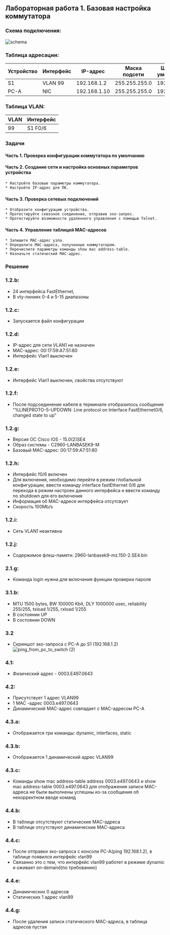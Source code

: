## Лабораторная работа 1. Базовая настройка коммутатора

### Схема подключения:

![schema](https://user-images.githubusercontent.com/18709313/109419041-1e1a4d80-79d4-11eb-95f8-b8b26630ad66.png)

### Таблица адресации:
Устройство | Интерфейс | IP-адрес | Маска подсети | Шлюз по умолчанию
------------ | ------------- | ------------- | ------------- | -------------
S1 | VLAN 99 | 192.168.1.2 | 255.255.255.0 | 192.168.1.1
PC-A | NIC | 192.168.1.10 | 255.255.255.0 | 192.168.1.1

### Таблица VLAN:
VLAN | Интерфейс
------------ | -------------
99| S1 F0/6


### Задачи 
#### Часть 1. Проверка конфигурации коммутатора по умолчанию
#### Часть 2. Создание сети и настройка основных параметров устройства
    * Настройте базовые параметры коммутатора.
    * Настройте IP-адрес для ПК.   
#### Часть 3. Проверка сетевых подключений
    * Отобразите конфигурацию устройства.
    * Протестируйте сквозное соединение, отправив эхо-запрос.
    * Протестируйте возможности удаленного управления с помощью Telnet.    
#### Часть 4. Управление таблицей MAC-адресов
    * Запишите MAC-адрес узла.
    * Определите МАС-адреса, полученные коммутатором.
    * Перечислите параметры команды show mac address-table.
    * Назначьте статический MAC-адрес.

### Решение 
### 1.2.b: 
  * 24 интерфейса FastEthernet,
  * В vty-линиях 0-4 и 5-15 диапазоны
### 1.2.c: 
  * Запускается файл конфигурации
### 1.2.d: 
  * IP-адрес для сети VLAN1 не назначен
  * MAC-адрес: 00:17:59:A7:51:80
  * Интерфейс Vlan1 выключен
### 1.2.e: 
  * Интерфейс Vlan1 выключен, свойства отсутствуют
### 1.2.f: 
  * После подсоединение кабеля в терминале отобразилось сообщение "%LINEPROTO-5-UPDOWN: Line protocol on Interface FastEthernet0/6, changed state to up"
### 1.2.g: 
  * Версия OC Cisco IOS - 15.0(2)SE4
  * Образ системы - C2960-LANBASEK9-M
  * Базовый MAC-адрес: 00:17:59:A7:51:80
### 1.2.h:
  * Интерфейс f0/6 включен
  * Для включения, необходимо перейти в режим глобальной конфигурации, ввести команду interface fastEthernet 0/6 для перехода в режим настроек данного интерфейса и ввести команду no shutdown для его включения
  * Информация об MAC-адресе интерфейса отсутсвует
  * Скорость 100Mb/s
### 1.2.i:
  * Сеть VLAN1 неактивна
### 1.2.j: 
  * Содержимое флеш-памяти: 2960-lanbasek9-mz.150-2.SE4.bin

### 2.1.g: 
  * Команда login нужна для включения функции проверки пароля

### 3.1.b:
  * MTU 1500 bytes, BW 100000 Kbit, DLY 1000000 usec, reliability 255/255, txload 1/255, rxload 1/255
  * В состоянии UP
  * В состоянии DOWN
### 3.2
  * Скриншот эхо-запроса с PC-A до S1 (192.168.1.2)
![ping_from_pc_to_switch (2)](https://user-images.githubusercontent.com/18709313/109425683-1ec1dc80-79f2-11eb-8395-1a3842252a1f.png)


### 4.1: 
  * Физический адрес - 0003.E497.0643
### 4.2:
  * Присутствует 1 адрес VLAN99
  * 1 MAC -адрес 0003.e497.0643
  * Динамический MAC-адрес совпадает с MAC-адресом PC-A
### 4.3.a: 
  * Отображается три команды: dynamic, interfaces, static
### 4.3.b: 
  * Отображается 1 динамический адрес VLAN99
### 4.3.c: 
  * Команды show mac address-table address 0003.e497.0643 и show mac address-table 0003.e497.0643 для отображения записи MAC-адреса не были выполнены успешны из-за сообщения об некорректном вводе команд
### 4.4.b: 
  * В таблице отсутствуют статические MAC-адреса
  * В таблице отсутствуют динамические MAC-адреса
### 4.4.c:
  * После отправки эхо-запроса с консоли PC-A(ping 192.168.1.2), в таблице появился интерфейс vlan99
  * Связанно это с тем, что интерфейс vlan99 работет в режиме dynamic и оживает on-demand(по требованию)
### 4.4.e:
  * Динамических 0 адресов
  * Статических 1 адрес vlan99
### 4.4.g: 
  * После удаления записи статического MAC-адреса, в таблица адресов пустая
